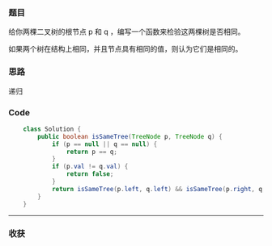 ### 题目

给你两棵二叉树的根节点 p 和 q ，编写一个函数来检验这两棵树是否相同。

如果两个树在结构上相同，并且节点具有相同的值，则认为它们是相同的。

### 思路

递归 

### Code
```java
    class Solution {
        public boolean isSameTree(TreeNode p, TreeNode q) {
            if (p == null || q == null) {
                return p == q;
            }
            if (p.val != q.val) {
                return false;
            }
            return isSameTree(p.left, q.left) && isSameTree(p.right, q.right);
        }
    }
```
*** 
### 收获
